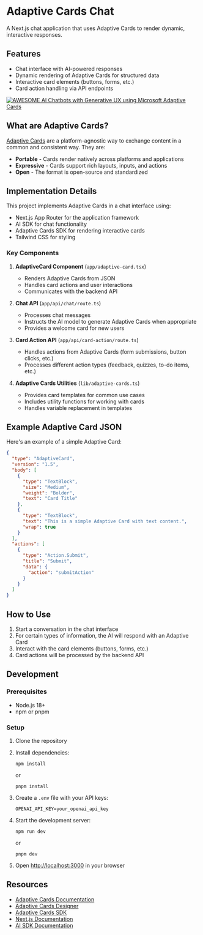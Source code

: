 # Adaptive Cards Chat

A Next.js chat application that uses Adaptive Cards to render dynamic, interactive responses.

## Features
- Chat interface with AI-powered responses
- Dynamic rendering of Adaptive Cards for structured data
- Interactive card elements (buttons, forms, etc.)
- Card action handling via API endpoints

[![AWESOME AI Chatbots with Generative UX using Microsoft Adaptive Cards](https://github.com/user-attachments/assets/9b975776-445f-4c09-abd5-9826affd6eaf)](https://www.youtube.com/watch?v=HrGIL2Cgdrs)

## What are Adaptive Cards?

[Adaptive Cards](https://adaptivecards.io/) are a platform-agnostic way to exchange content in a common and consistent way. They are:

- **Portable** - Cards render natively across platforms and applications
- **Expressive** - Cards support rich layouts, inputs, and actions
- **Open** - The format is open-source and standardized

## Implementation Details

This project implements Adaptive Cards in a chat interface using:

- Next.js App Router for the application framework
- AI SDK for chat functionality
- Adaptive Cards SDK for rendering interactive cards
- Tailwind CSS for styling

### Key Components

1. **AdaptiveCard Component** (`app/adaptive-card.tsx`)
   - Renders Adaptive Cards from JSON
   - Handles card actions and user interactions
   - Communicates with the backend API

2. **Chat API** (`app/api/chat/route.ts`)
   - Processes chat messages
   - Instructs the AI model to generate Adaptive Cards when appropriate
   - Provides a welcome card for new users

3. **Card Action API** (`app/api/card-action/route.ts`)
   - Handles actions from Adaptive Cards (form submissions, button clicks, etc.)
   - Processes different action types (feedback, quizzes, to-do items, etc.)

4. **Adaptive Cards Utilities** (`lib/adaptive-cards.ts`)
   - Provides card templates for common use cases
   - Includes utility functions for working with cards
   - Handles variable replacement in templates

## Example Adaptive Card JSON

Here's an example of a simple Adaptive Card:

```json
{
  "type": "AdaptiveCard",
  "version": "1.5",
  "body": [
    {
      "type": "TextBlock",
      "size": "Medium",
      "weight": "Bolder",
      "text": "Card Title"
    },
    {
      "type": "TextBlock",
      "text": "This is a simple Adaptive Card with text content.",
      "wrap": true
    }
  ],
  "actions": [
    {
      "type": "Action.Submit",
      "title": "Submit",
      "data": {
        "action": "submitAction"
      }
    }
  ]
}
```

## How to Use

1. Start a conversation in the chat interface
2. For certain types of information, the AI will respond with an Adaptive Card
3. Interact with the card elements (buttons, forms, etc.)
4. Card actions will be processed by the backend API

## Development

### Prerequisites

- Node.js 18+
- npm or pnpm

### Setup

1. Clone the repository
2. Install dependencies:
   ```
   npm install
   ```
   or
   ```
   pnpm install
   ```

3. Create a `.env` file with your API keys:
   ```
   OPENAI_API_KEY=your_openai_api_key
   ```

4. Start the development server:
   ```
   npm run dev
   ```
   or
   ```
   pnpm dev
   ```

5. Open [http://localhost:3000](http://localhost:3000) in your browser

## Resources

- [Adaptive Cards Documentation](https://adaptivecards.io/documentation/)
- [Adaptive Cards Designer](https://adaptivecards.io/designer/)
- [Adaptive Cards SDK](https://www.npmjs.com/package/adaptivecards)
- [Next.js Documentation](https://nextjs.org/docs)
- [AI SDK Documentation](https://sdk.vercel.ai/docs)
